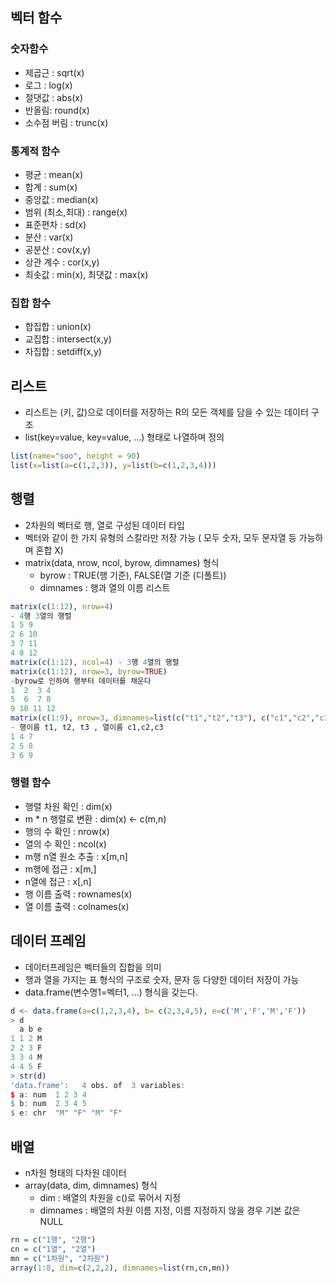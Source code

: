 ## 벡터 함수

### 숫자함수

- 제곱근 : sqrt(x)
- 로그 : log(x)
- 절댓값 : abs(x)
- 반올림: round(x)
- 소수점 버림 : trunc(x)   

### 통계적 함수 

- 평균 : mean(x)
- 합계 : sum(x)
- 중앙값 : median(x)
- 범위 (최소,최대) : range(x)
- 표준편차 : sd(x)
- 분산 : var(x)
- 공분산 : cov(x,y)
- 상관 계수 : cor(x,y)
- 최솟값 : min(x), 최댓값 : max(x)

### 집합 함수

- 합집합 : union(x)
- 교집합 : intersect(x,y)
- 차집합 : setdiff(x,y) 



## 리스트

- 리스트는 (키, 값)으로 데이터를 저장하는 R의 모든 객체를 담을 수 있는 데이터 구조 
- list(key=value, key=value, ...) 형태로 나열하며 정의 

```R
list(name="soo", height = 90)
list(x=list(a=c(1,2,3)), y=list(b=c(1,2,3,4)))
```



## 행렬

- 2차원의 벡터로 행, 열로 구성된 데이터 타입 
- 벡터와 같이 한 가지 유형의 스칼라만 저장 가능 ( 모두 숫자, 모두 문자열 등 가능하며 혼합 X)
- matrix(data, nrow, ncol, byrow, dimnames) 형식 
  - byrow : TRUE(행 기준), FALSE(열 기준 (디폴트)) 
  - dimnames : 행과 열의 이름 리스트 

```R
matrix(c(1:12), nrow=4) 
- 4행 3열의 행렬  
1 5 9
2 6 10
3 7 11
4 8 12
matrix(c(1:12), ncol=4) - 3행 4열의 행렬 
matrix(c(1:12), nrow=3, byrow=TRUE)
-byrow로 인하여 행부터 데이터를 채운다
1  2  3 4
5  6  7 8
9 10 11 12
matrix(c(1:9), nrow=3, dimnames=list(c("t1","t2","t3"), c("c1","c2","c3")))
- 행이름 t1, t2, t3 , 열이름 c1,c2,c3
1 4 7
2 5 8
3 6 9 
```

### 행렬 함수

- 행렬 차원 확인 : dim(x)
- m * n 행렬로 변환 : dim(x) <- c(m,n)
- 행의 수 확인 : nrow(x)
- 열의 수 확인 : ncol(x)
- m행 n열 원소 추출 : x[m,n]
- m행에 접근 : x[m,]
- n열에 접근 : x[,n]
- 행 이름 출력 : rownames(x)
- 열 이름 출력 : colnames(x)



## 데이터 프레임 

- 데이터프레임은 벡터들의 집합을 의미 
- 행과 열을 가지는 표 형식의 구조로 숫자, 문자 등 다양한 데이터 저장이 가능 
- data.frame(변수명1=벡터1, ...) 형식을 갖는다. 

```R
d <- data.frame(a=c(1,2,3,4), b= c(2,3,4,5), e=c('M','F','M','F'))
> d
  a b e
1 1 2 M
2 2 3 F
3 3 4 M
4 4 5 F
> str(d)
'data.frame':	4 obs. of  3 variables:
$ a: num  1 2 3 4
$ b: num  2 3 4 5
$ e: chr  "M" "F" "M" "F"
```



## 배열

- n차원 형태의 다차원 데이터 
- array(data, dim, dimnames) 형식 
  - dim : 배열의 차원을 c()로 묶어서 지정
  - dimnames : 배열의 차원 이름 지정, 이름 지정하지 않을 경우 기본 값은 NULL

```R
rn = c("1행", "2행")
cn = c("1열", "2열")
mn = c("1차원", "2차원")
array(1:8, dim=c(2,2,2), dimnames=list(rn,cn,mn))
```


